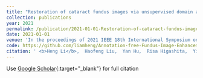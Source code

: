```yaml
---
title: "Restoration of cataract fundus images via unsupervised domain adaptation"
collection: publications
year: 2021
permalink: /publication/2021-01-01-Restoration-of-cataract-fundus-images-via-unsupervised-domain-adaptation
date: 2021-01-01
venue: 'In the proceedings of 2021 IEEE 18th International Symposium on Biomedical Imaging (ISBI)'
code: https://github.com/liamheng/Annotation-free-Fundus-Image-Enhancement
citation: ' <b>Heng Li</b>,  Haofeng Liu,  Yan Hu,  Risa Higashita,  Yitian Zhao,  Hong Qi,  Jiang Liu, &quot;Restoration of cataract fundus images via unsupervised domain adaptation.&quot; In the proceedings of 2021 IEEE 18th International Symposium on Biomedical Imaging (ISBI), 2021.'
---
```

Use [Google Scholar](https://scholar.google.com/scholar?q=Restoration+of+cataract+fundus+images+via+unsupervised+domain+adaptation){:target="_blank"} for full citation
